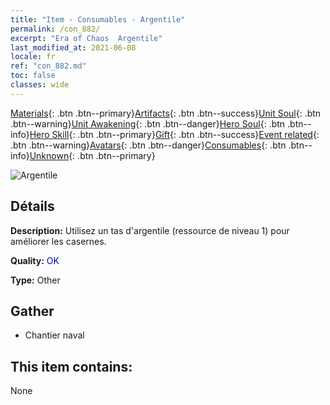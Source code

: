 ```yaml
---
title: "Item - Consumables - Argentile"
permalink: /con_882/
excerpt: "Era of Chaos  Argentile"
last_modified_at: 2021-06-08
locale: fr
ref: "con_882.md"
toc: false
classes: wide
---
```

 [Materials](/ItemsFR/){: .btn .btn--primary}[Artifacts](/ItemsFR/Artifacts/){: .btn .btn--success}[Unit Soul](/ItemsFR/UnitSoul/){: .btn .btn--warning}[Unit Awakening](/ItemsFR/UnitAwakening/){: .btn .btn--danger}[Hero Soul](/ItemsFR/HeroSoul/){: .btn .btn--info}[Hero Skill](/ItemsFR/HeroSkill/){: .btn .btn--primary}[Gift](/ItemsFR/Gift/){: .btn .btn--success}[Event related](/ItemsFR/Events/){: .btn .btn--warning}[Avatars](/ItemsFR/Avatars/){: .btn .btn--danger}[Consumables](/ItemsFR/Consumables/){: .btn .btn--info}[Unknown](/ItemsFR/Unknown/){: .btn .btn--primary}

 ![Argentile](/images/t/i_113.png)

## Détails
 **Description:** Utilisez un tas d'argentile (ressource de niveau 1) pour améliorer les casernes.

 **Quality:** <span style="color: #0000CD">OK</span>

 **Type:** Other

## Gather

*    Chantier naval 

## This item contains:

  None

